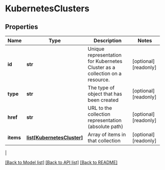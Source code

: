 # KubernetesClusters

## Properties
| Name | Type | Description | Notes |
------------ | ------------- | ------------- | -------------
| **id** | **str** | Unique representation for Kubernetes Cluster as a collection on a resource. | [optional] [readonly] 
**type** | **str** | The type of object that has been created | [optional] [readonly] 
**href** | **str** | URL to the collection representation (absolute path) | [optional] [readonly] 
**items** | [**list[KubernetesCluster]**](KubernetesCluster.md) | Array of items in that collection | [optional] [readonly] 
 |

[[Back to Model list]](../README.md#documentation-for-models) [[Back to API list]](../README.md#documentation-for-api-endpoints) [[Back to README]](../README.md)


